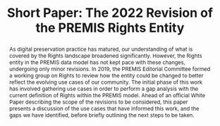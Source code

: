 ---
abstract: As digital preservation practice has matured, our understanding of what
  is covered by the Rights landscape broadened significantly. However, the Rights
  entity in the PREMIS data model has not kept pace with these changes, undergoing
  only minor revisions. In 2019, the PREMIS Editorial Committee formed a working group
  on Rights to review how the entity could be changed to better reflect the evolving
  use cases of our community. The initial phase of this work has involved gathering
  use cases in order to perform a gap analysis with the current definition of Rights
  within the PREMIS model. Ahead of an official White Paper describing the scope of
  the revisions to be considered, this paper presents a discussion of the use cases
  that have informed this work, and the gaps we have identified, before briefly outlining
  the next steps to be taken.
creators:
- Steeman, Marjolein
date: null
document_url: https://az659834.vo.msecnd.net/eventsairwesteuprod/production-inconference-public/7ca2d68b56e54e77a813a2b9e4c50787
grand_parent: iPRES
institutions:
- Netherlands Institute For Sound And Vision
keywords:
- premis
- rights
- data model
landing_page_url: null
language: eng
layout: publication
license: CC-BY 4.0 International
notes_url: null
parent: iPRES 2022
presentation_url: null
publication_type: short paper
size: null
source_name: iPRES
title: 'Short Paper: The 2022 Revision of the PREMIS Rights Entity'
year: 2022
---